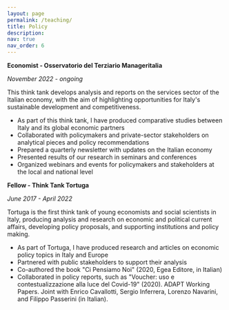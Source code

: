 ```yaml
---
layout: page
permalink: /teaching/
title: Policy
description: 
nav: true
nav_order: 6
---
```

<a style="color: inherit">**Economist - Osservatorio del Terziario Manageritalia**</a>

*November 2022 - ongoing*

This think tank develops analysis and reports on the services sector of the Italian economy, with the aim of  highlighting opportunities for Italy's sustainable development and competitiveness. 
- As part of this think tank, I have produced comparative studies between Italy and its global economic partners
- Collaborated with policymakers and private-sector stakeholders on analytical pieces and policy recommendations
- Prepared a quarterly newsletter with updates on the Italian economy
- Presented results of our research in seminars and conferences
- Organized webinars and events for policymakers and stakeholders at the local and national level

<a style="color: inherit">**Fellow - Think Tank Tortuga**</a>

*June 2017 - April 2022*

Tortuga is the first think tank of young economists and social scientists in Italy, producing analysis and research on economic and political current affairs, developing policy proposals, and supporting institutions and policy making.
- As part of Tortuga, I have produced research and articles on economic policy topics in Italy and Europe
- Partnered with public stakeholders to support their analysis
- Co-authored the book "Ci Pensiamo Noi" (2020, Egea Editore, in Italian)
- Collaborated in policy reports, such as "Voucher: uso e contestualizzazione alla luce del Covid-19" (2020). ADAPT Working Papers. Joint with Enrico Cavallotti, Sergio Inferrera, Lorenzo Navarini, and Filippo Passerini (in Italian).

